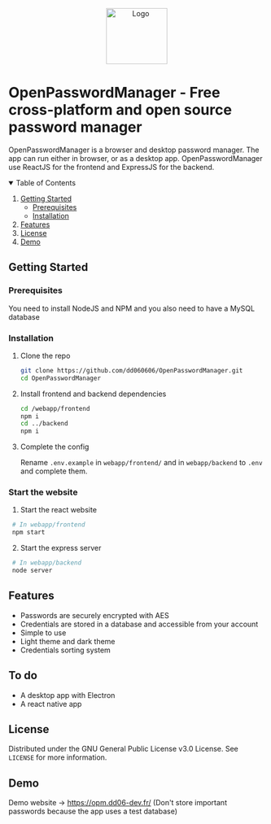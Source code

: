 <p align="center">
    <img src="https://opm.dd06-dev.fr/assets/images/logo.png" alt="Logo" width="120" height="110">

</p>





# OpenPasswordManager - Free cross-platform and open source password manager





OpenPasswordManager is a browser and desktop password manager. The app can run either in browser, or as a desktop app.
OpenPasswordManager use ReactJS for the frontend and ExpressJS for the backend.


<details open="open">
  <summary>Table of Contents</summary>
  <ol>
    <li>
      <a href="#getting-started">Getting Started</a>
      <ul>
        <li><a href="#prerequisites">Prerequisites</a></li>
        <li><a href="#installation">Installation</a></li>
      </ul>
    </li>
    <li><a href="#features">Features</a></li>
    <li><a href="#license">License</a></li>
    <li><a href="#demo">Demo</a></li>

  </ol>
</details>



## Getting Started

### Prerequisites

You need to install NodeJS and NPM and you also need to have a MySQL database

### Installation

1. Clone the repo
   ```sh
   git clone https://github.com/dd060606/OpenPasswordManager.git
   cd OpenPasswordManager
   ```
3. Install frontend and backend dependencies
   ```sh
   cd /webapp/frontend
   npm i
   cd ../backend
   npm i
   ```

4. Complete the config
  
    Rename `.env.example` in `webapp/frontend/` and in `webapp/backend` to `.env` and complete them.

### Start the website
  1. Start the react website
  ```sh
   # In webapp/frontend
   npm start
   ```
  2. Start the express server
  ```sh
   # In webapp/backend
   node server
   ```

## Features
  - Passwords are securely encrypted with AES
  - Credentials are stored in a database and accessible from your account
  - Simple to use
  - Light theme and dark theme
  - Credentials sorting system
## To do
  - A desktop app with Electron
  - A react native app

## License

Distributed under the GNU General Public License v3.0 License. See `LICENSE` for more information.

## Demo

Demo website -> https://opm.dd06-dev.fr/
(Don't store important passwords because the app uses a test database)